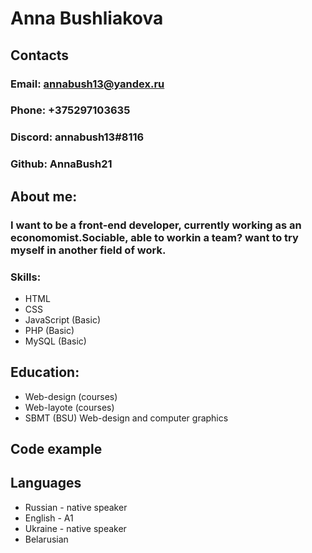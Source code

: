 # Anna Bushliakova
## Contacts
### Email: annabush13@yandex.ru
### Phone: +375297103635
### Discord: annabush13#8116
### Github: AnnaBush21
## About me:
### I want to be a front-end developer, currently working as an economomist.Sociable, able to workin a team? want to try myself in another field of work.
### Skills:
 + HTML
 + CSS
 + JavaScript (Basic)
 + PHP (Basic)
 + MySQL (Basic)
## Education:
+ Web-design (courses)
+ Web-layote (courses)
+ SBMT (BSU) Web-design and computer graphics
## Code example
## Languages
+ Russian - native speaker
+ English - A1
+ Ukraine - native speaker
+ Belarusian
